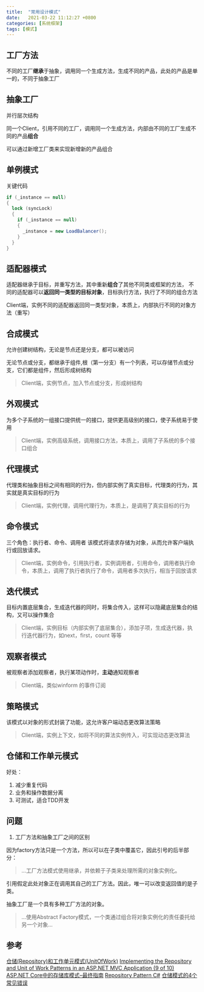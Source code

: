 ```yaml
---
title:  "常用设计模式"
date:   2021-03-22 11:12:27 +0800
categories: [系统框架]
tags: [模式]
---
```


## 工厂方法
不同的工厂**继承**于抽象，调用同一个生成方法，生成不同的产品，此处的产品是单一的，不同于抽象工厂
## 抽象工厂
并行层次结构

同一个Client，引用不同的工厂，调用同一个生成方法，内部由不同的工厂生成不同的产品**组合**

可以通过新增工厂类来实现新增新的产品组合

## 单例模式
关键代码
```csharp
if (_instance == null)
{
  lock (syncLock)
  {
    if (_instance == null)
    {
      _instance = new LoadBalancer();
    }
  }
}
```

## 适配器模式
适配器继承于目标，并重写方法，其中重新**组合**了其他不同类或框架的方法，
不同的适配器可以**返回同一类型的目标对象**，目标执行方法，执行了不同的组合方法

Client端，实例不同的适配器返回同一类型对象，本质上，内部执行不同的对象方法（重写）

## 合成模式
允许创建树结构，无论是节点还是分支，都可以被访问

无论节点或分支，都继承于组件,根（第一分支）有一个列表，可以存储节点或分支，它们都是组件，然后形成树结构

> Client端，实例节点，加入节点或分支，形成树结构

## 外观模式
为多个子系统的一组接口提供统一的接口，提供更高级别的接口，使子系统易于使用

> Client端，实例高级系统，调用接口方法，本质上，调用了子系统的多个接口组合

## 代理模式
代理类和抽象目标之间有相同的行为，但内部实例了真实目标，代理类的行为，其实就是真实目标的行为

> Client端，实例代理，调用代理行为，本质上，是调用了真实目标的行为

## 命令模式
三个角色：执行者、命令、调用者
该模式将请求存储为对象，从而允许客户端执行或回放请求。

> Client端，实例命令，引用执行者，实例调用者，引用命令，调用者执行命令，本质上，调用了执行者执行了命令，调用者多次执行，相当于回放请求

## 迭代模式
目标内置底层集合，生成迭代器的同时，将集合传入，这样可以隐藏底层集合的结构，又可以操作集合

> Client端，实例目标（内部实例了底层集合），添加子项，生成迭代器，执行迭代器行为，如next，first，count 等等

## 观察者模式
被观察者添加观察者，执行某项动作时，**主动**通知观察者

> Client端，类似winform 的事件订阅

## 策略模式
该模式以对象的形式封装了功能，这允许客户端动态更改算法策略

> Client端，实例上下文，如将不同的算法实例传入，可实现动态更改算法

## 仓储和工作单元模式
好处：
1. 减少重复代码
2. 业务和操作数据分离
3. 可测试，适合TDD开发

## 问题
1. 工厂方法和抽象工厂之间的区别

因为factory方法只是一个方法，所以可以在子类中覆盖它，因此引号的后半部分：

> ...工厂方法模式使用继承，并依赖于子类来处理所需的对象实例化。

引用假定此处对象正在调用其自己的工厂方法。因此，唯一可以改变返回值的是子类。

抽象工厂是一个具有多种工厂方法的对象。

> ...使用Abstract Factory模式，一个类通过组合将对象实例化的责任委托给另一个对象...

## 参考
[仓储(Repository)和工作单元模式(UnitOfWork)](https://www.cnblogs.com/JoeSnail/p/8310407.html)
[Implementing the Repository and Unit of Work Patterns in an ASP.NET MVC Application (9 of 10)](https://docs.microsoft.com/en-us/aspnet/mvc/overview/older-versions/getting-started-with-ef-5-using-mvc-4/implementing-the-repository-and-unit-of-work-patterns-in-an-asp-net-mvc-application)
[ASP.NET Core中的存储库模式–最终指南](https://codewithmukesh.com/blog/repository-pattern-in-aspnet-core/)
[Repository Pattern C#](https://codewithshadman.com/repository-pattern-csharp/)
[仓储模式的4个常见错误](https://programmingwithmosh.com/net/common-mistakes-with-the-repository-pattern/)
